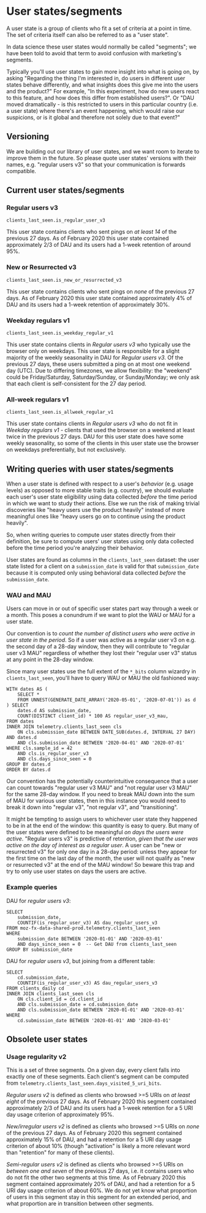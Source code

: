 # User states/segments

A user state is a group of clients who fit a set of criteria at a point in time. 
The set of criteria itself can also be referred to as a "user state".

In data science these user states would normally be called "segments"; we have been told to avoid that term to avoid confusion with marketing's segments.

Typically you'll use user states to gain more insight into what is going on, by asking 
"Regarding the thing I'm interested in, 
do users in different user states behave differently, 
and what insights does this give me into the users and the product?" 
For example, "In this experiment, how do new users react to this feature, 
and how does this differ from established users?". 
Or "DAU moved dramatically - 
is this restricted to users in this particular country (i.e. a user state) 
where there's an event happening, which would raise our suspicions,
or is it global and therefore not solely due to that event?"

## Versioning

We are building out our library of user states, 
and we want room to iterate to improve them in the future. 
So please quote user states' versions with their names, e.g. "regular users v3"
so that your communication is forwards compatible.

## Current user states/segments

### Regular users v3

`clients_last_seen.is_regular_user_v3`

This user state contains clients who sent pings on _at least 14_ of the previous 27 days. As of February 2020 this user state contained approximately 2/3 of DAU and its users had a 1-week retention of around 95%.

### New or Resurrected v3

`clients_last_seen.is_new_or_resurrected_v3`

This user state contains clients who sent pings on _none_ of the previous 27 days. As of February 2020 this user state contained approximately 4% of DAU and its users had a 1-week retention of approximately 30%.

### Weekday regulars v1

`clients_last_seen.is_weekday_regular_v1`

This user state contains clients in _Regular users v3_ who typically use the browser only on weekdays. This user state is responsible for a slight majority of the weekly seasonality in DAU for _Regular users v3_. Of the previous 27 days, these users submitted a ping on at most one weekend day (UTC). Due to differing timezones, we allow flexibility: the "weekend" could be Friday/Saturday, Saturday/Sunday, or Sunday/Monday; we only ask that each client is self-consistent for the 27 day period.

### All-week regulars v1

`clients_last_seen.is_allweek_regular_v1`

This user state contains clients in _Regular users v3_ who do not fit in _Weekday regulars v1_ - clients that used the browser on a weekend at least twice in the previous 27 days. DAU for this user state does have some weekly seasonality, so some of the clients in this user state use the browser on weekdays preferentially, but not exclusively.

## Writing queries with user states/segments

When a user state is defined with respect to a user's _behavior_ (e.g. usage levels) 
as opposed to more stable traits (e.g. country), 
we should evaluate each user's user state eligibility 
using data collected _before_ the time period in which we want to study their actions. 
Else we run the risk of making trivial discoveries 
like "heavy users use the product heavily" instead of more meaningful ones 
like "heavy users go on to continue using the product heavily".

So, when writing queries to compute user states directly from their definition, 
be sure to compute users' user states using only 
data collected before the time period you're analyzing their behavior.

User states are found as columns in the `clients_last_seen` dataset: the user state listed for a client on a `submission_date` is valid for that `submission_date` because it is computed only using behavioral data collected _before_ the `submission_date`.

### WAU and MAU

Users can move in or out of specific user states part way through a week or a month.
This poses a conundrum if we want to plot the WAU or MAU for a user state.

Our convention is to _count the number of distinct users who were active in user state in the period_.
So if a user was active as a regular user v3 on e.g. the second day of a 28-day window, then they will contribute to "regular user v3 MAU" regardless of whether they lost their "regular user v3" status at any point in the 28-day window.

Since many user states use the full extent of the `*_bits` column wizardry in `clients_last_seen`, you'll have to query WAU or MAU the old fashioned way:

```lang=sql
WITH dates AS (
    SELECT *
    FROM UNNEST(GENERATE_DATE_ARRAY('2020-05-01', '2020-07-01')) as d
) SELECT
    dates.d AS submission_date,
    COUNT(DISTINCT client_id) * 100 AS regular_user_v3_mau,
FROM dates
INNER JOIN telemetry.clients_last_seen cls
    ON cls.submission_date BETWEEN DATE_SUB(dates.d, INTERVAL 27 DAY) AND dates.d
    AND cls.submission_date BETWEEN '2020-04-01' AND '2020-07-01'
WHERE cls.sample_id = 42
    AND cls.is_regular_user_v3
    AND cls.days_since_seen = 0
GROUP BY dates.d
ORDER BY dates.d
```

Our convention has the potentially counterintuitive consequence that a user can count towards "regular user v3 MAU" and "not regular user v3 MAU" for the same 28-day window.
If you need to break MAU down into the sum of MAU for various user states, then in this instance you would need to break it down into "regular v3", "not regular v3", and "transitioning".

It might be tempting to assign users to whichever user state they happened to be in at the end of the window: this quantity is easy to query.
But many of the user states were defined to be meaningful _on days the users were active_.
"Regular users v3" is predictive of retention, _given that the user was active on the day of interest as a regular user_.
A user can be "new or resurrected v3" for only one day in a 28-day period: unless they appear for the first time on the last day of the month, the user will not qualify as "new or resurrected v3" at the end of the MAU window!
So beware this trap and try to only use user states on days the users are active.


### Example queries

DAU for _regular users v3_:
```lang=sql
SELECT
    submission_date,
    COUNTIF(is_regular_user_v3) AS dau_regular_users_v3
FROM moz-fx-data-shared-prod.telemetry.clients_last_seen
WHERE
    submission_date BETWEEN '2020-01-01' AND '2020-03-01'
    AND days_since_seen = 0  -- Get DAU from clients_last_seen
GROUP BY submission_date
```

DAU for _regular users v3_, but joining from a different table:
```lang=sql
SELECT
    cd.submission_date,
    COUNTIF(is_regular_user_v3) AS dau_regular_users_v3
FROM clients_daily cd
INNER JOIN clients_last_seen cls
    ON cls.client_id = cd.client_id
    AND cls.submission_date = cd.submission_date
    AND cls.submission_date BETWEEN '2020-01-01' AND '2020-03-01'
WHERE
    cd.submission_date BETWEEN '2020-01-01' AND '2020-03-01'
```


## Obsolete user states

### Usage regularity v2

This is a set of three segments. 
On a given day, every client falls into exactly one of these segments.
Each client's segment can be computed from `telemetry.clients_last_seen.days_visited_5_uri_bits`.


*Regular users v2* is defined as 
clients who browsed >=5 URIs on _at least eight_ of the previous 27 days.
As of February 2020 this segment contained approximately 2/3 of DAU
and its users had a 1-week retention for a 5 URI day usage criterion of approximately 95%.

*New/irregular users v2* is defined as 
clients who browsed >=5 URIs on _none_ of the previous 27 days.
As of February 2020 this segment contained approximately 15% of DAU,
and had a retention for a 5 URI day usage criterion of about 10%
(though "activation" is likely a more relevant word than "retention" for many of these clients).

*Semi-regular users v2* is defined as
clients who browsed >=5 URIs on _between one and seven_ of the previous 27 days,
i.e. it contains users who do not fit the other two segments at this time.
As of February 2020 this segment contained approximately 20% of DAU,
and had a retention for a 5 URI day usage criterion of about 60%.
We do not yet know what proportion of users in this segment stay in this segment for an extended period, and what proportion are in transition between other segments.
